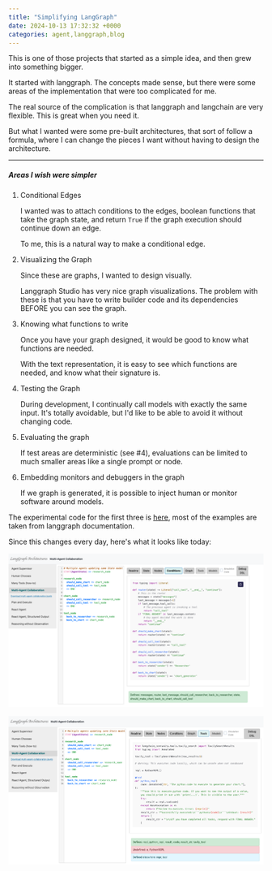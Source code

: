```yaml
---
title: "Simplifying LangGraph"
date: 2024-10-13 17:32:32 +0000
categories: agent,langgraph,blog
---
```

This is one of those projects that started as a simple idea, and then grew into something bigger.

It started with langgraph.  The concepts made sense, but there were some areas of the implementation that were too complicated for me.  

The real source of the complication is that langgraph and langchain are very flexible.  This is great when you need it.

But what I wanted were some pre-built architectures, that sort of follow a formula, where I can change the pieces I want without having to design the architecture.

---

##### Areas I wish were simpler

1. Conditional Edges

   I wanted was to attach conditions to the edges, boolean functions that take the graph state, and return `True` if the graph execution should continue down an edge.

   To me, this is a natural way to make a conditional edge.  

2. Visualizing the Graph

   Since these are graphs, I wanted to design visually.

   Langgraph Studio has very nice graph visualizations.  The problem with these is that you have to write builder code and its dependencies BEFORE you can see the graph.

3. Knowing what functions to write

   Once you have your graph designed, it would be good to know what functions are needed.  

   With the text representation, it is easy to see which functions are needed, and know what their signature is.  
4. Testing the Graph

   During development, I continually call models with exactly the same input.  It's totally avoidable, but  I'd like to be able to avoid it without changing code.

5. Evaluating the graph

   If test areas are deterministic (see #4), evaluations can be limited to much smaller areas like a single prompt or node.  

6. Embedding monitors and debuggers in the graph

   If we graph is generated, it is possible to inject human or monitor software around models.

The experimental code for the first three is <a href="https://gengraph-production.up.railway.app/" target="_blank">here</a>, most of the examples are taken from langgraph documentation.

Since this changes every day, here's what it looks like today:

![Image description](/images/screenshot1.png)

![Image description](/images/screenshot2.png)

